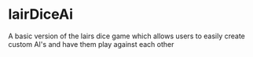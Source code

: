 # lairDiceAi
A basic version of the lairs dice game which allows users to easily create custom AI's and have them play against each other
